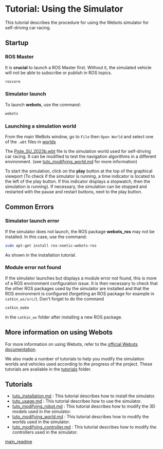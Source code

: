 # Tutorial: Using the Simulator

This tutorial describes the procedure for using the Webots simulator for self-driving car racing.

## Startup

### ROS Master
It is **crucial** to launch a ROS Master first. Without it, the simulated vehicle will not be able to subscribe or publish in ROS topics.
```bash
roscore
```

### Simulator launch
To launch **webots**, use the command:
```bash
webots
```

### Launching a simulation world
From the main WeBots window, go to ```File``` then ```Open World``` and select one of the ```.wbt``` files in [worlds](worlds/)

The [Piste_SU_2023b.wbt](../worlds/Piste_SU_2023b.wbt) file is the simulation world used for self-driving car racing. It can be modified to test the navigation algorithms in a different environment. (see [tuto_modifying_world.md](tuto_modifying_world.md) for more information)

To start the simulation, click on the **play** button at the top of the graphical viewport (To check if the simulator is running, a time indicator is located to the left of the play button. If this indicator displays a stopwatch, then the simulation is running). If necessary, the simulation can be stopped and restarted with the pause and restart buttons, next to the play button.

## Common Errors
### Simulator launch error
If the simulator does not launch, the ROS package **webots_ros** may not be installed. In this case, use the command:

```bash
sudo apt-get install ros-noetic-webots-ros
```
As shown in the installation tutorial.

### Module error not found
If the simulator launches but displays a module error not found, this is more of a ROS environment configuration issue. It is then necessary to check that the other ROS packages used by the simulator are installed and that the ROS environment is configured (forgetting an ROS package for example in ```catkin_ws/src/```). Don't forget to do the command
```bash
catkin_make
```
in the ```catkin_ws``` folder after installing a new ROS package.


## More information on using Webots
For more information on using Webots, refer to the [official Webots documentation](https://cyberbotics.com/doc/guide/tutorials?tab-language=python).

We also made a number of tutorials to help you modify the simulation worlds and vehicles used according to the progress of the project. These tutorials are available in the [tutorials](../tutorials/) folder.


## Tutorials

- [tuto_installation.md](tuto_installation.md) : This tutorial describes how to install the simulator.
- [tuto_usage.md](tuto_usage.md) : This tutorial describes how to use the simulator.
- [tuto_modifying_robot.md](tuto_modifying_robot.md) : This tutorial describes how to modify the 3D models used in the simulator.
- [tuto_modifying_world.md](tuto_modifying_world.md) : This tutorial describes how to modify the worlds used in the simulator.
- [tuto_modifying_controller.md](tuto_modifying_controller.md) : This tutorial describes how to modify the controllers used in the simulator.

[main_readme](../README.md)
